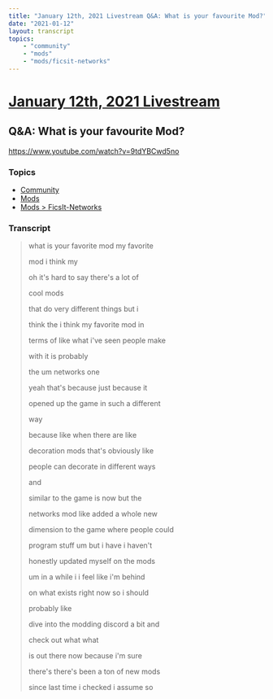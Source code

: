 ```yaml
---
title: "January 12th, 2021 Livestream Q&A: What is your favourite Mod?"
date: "2021-01-12"
layout: transcript
topics:
    - "community"
    - "mods"
    - "mods/ficsit-networks"
---
```

# [January 12th, 2021 Livestream](../2021-01-12.md)
## Q&A: What is your favourite Mod?
https://www.youtube.com/watch?v=9tdYBCwd5no

### Topics
* [Community](../topics/community.md)
* [Mods](../topics/mods.md)
* [Mods > FicsIt-Networks](../topics/mods/ficsit-networks.md)

### Transcript

> what is your favorite mod my favorite
>
> mod i think my
>
> oh it's hard to say there's a lot of
>
> cool mods
>
> that do very different things but i
>
> think the i think my favorite mod in
>
> terms of like what i've seen people make
>
> with it is probably
>
> the um networks one
>
> yeah that's because just because it
>
> opened up the game in such a different
>
> way
>
> because like when there are like
>
> decoration mods that's obviously like
>
> people can decorate in different ways
>
> and
>
> similar to the game is now but the
>
> networks mod like added a whole new
>
> dimension to the game where people could
>
> program stuff um but i have i haven't
>
> honestly updated myself on the mods
>
> um in a while i i feel like i'm behind
>
> on what exists right now so i should
>
> probably like
>
> dive into the modding discord a bit and
>
> check out what what
>
> is out there now because i'm sure
>
> there's there's been a ton of new mods
>
> since last time i checked i assume so
